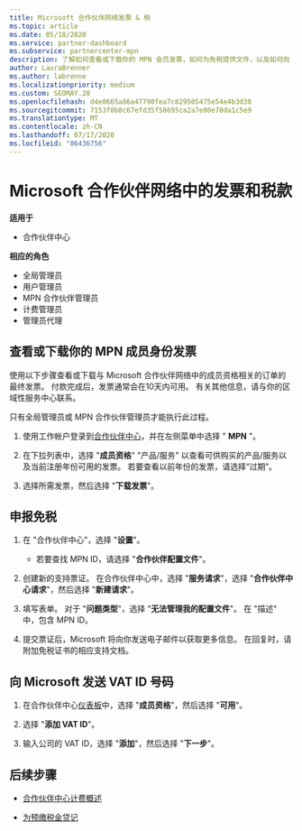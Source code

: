 ```yaml
---
title: Microsoft 合作伙伴网络发票 & 税
ms.topic: article
ms.date: 05/18/2020
ms.service: partner-dashboard
ms.subservice: partnercenter-mpn
description: 了解如何查看或下载你的 MPN 会员发票，如何为免税提供文件，以及如何向 Microsoft 发送 VAT ID 号。
author: LauraBrenner
ms.author: labrenne
ms.localizationpriority: medium
ms.custom: SEOMAY.20
ms.openlocfilehash: d4e0665a86a47790fea7c829505475e54e4b3d38
ms.sourcegitcommit: 7153f0b8c67efd35f58695ca2a7e00e70da1c5e9
ms.translationtype: MT
ms.contentlocale: zh-CN
ms.lasthandoff: 07/17/2020
ms.locfileid: "86436756"
---
```

# <a name="invoices-and-taxes-in-the-microsoft-partner-network"></a>Microsoft 合作伙伴网络中的发票和税款

**适用于**

- 合作伙伴中心

**相应的角色**

- 全局管理员
- 用户管理员
- MPN 合作伙伴管理员
- 计费管理员
- 管理员代理

## <a name="view-or-download-your-mpn-membership-invoice"></a>查看或下载你的 MPN 成员身份发票

使用以下步骤查看或下载与 Microsoft 合作伙伴网络中的成员资格相关的订单的最终发票。 付款完成后，发票通常会在10天内可用。 有关其他信息，请与你的区域性服务中心联系。  

只有全局管理员或 MPN 合作伙伴管理员才能执行此过程。 

1.  使用工作帐户登录到[合作伙伴中心](https://partner.microsoft.com/dashboard/home)，并在左侧菜单中选择 " **MPN** "。

4.  在下拉列表中，选择 "**成员资格**" "产品/服务" 以查看可供购买的产品/服务以及当前注册年份可用的发票。 若要查看以前年份的发票，请选择“过期”。

6.  选择所需发票，然后选择 "**下载发票**"。 

## <a name="file-a-tax-exemption"></a>申报免税

1.  在 "合作伙伴中心"，选择 "**设置**"。
    - 若要查找 MPN ID，请选择 "**合作伙伴配置文件**"。

2.  创建新的支持票证。 在合作伙伴中心中，选择 "**服务请求**"，选择 "**合作伙伴中心请求**"，然后选择 "**新建请求**"。

3.  填写表单。 对于 "**问题类型**"，选择 "**无法管理我的配置文件**"。 在 "描述" 中，包含 MPN ID。

4.  提交票证后，Microsoft 将向你发送电子邮件以获取更多信息。 在回复时，请附加免税证书的相应支持文档。

## <a name="send-microsoft-your-vat-id-number"></a>向 Microsoft 发送 VAT ID 号码

1.  在合作伙伴中心[仪表板](https://partner.microsoft.com/dashboard/home)中，选择 "**成员资格**"，然后选择 "**可用**"。 

2.  选择 "**添加 VAT ID**"。 

3.  输入公司的 VAT ID，选择 "**添加**"，然后选择 "**下一步**"。 

## <a name="next-steps"></a>后续步骤

- [合作伙伴中心计费概述](billing-basics.md)

- [为预缴税金贷记](withholding-tax-credit-form.md)